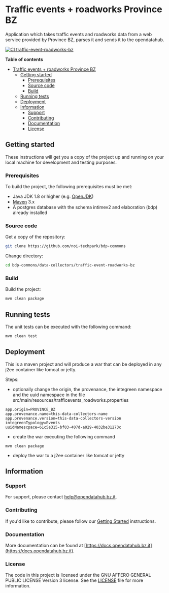 <!--
SPDX-FileCopyrightText: NOI Techpark <digital@noi.bz.it>

SPDX-License-Identifier: CC0-1.0
-->

# Traffic events + roadworks Province BZ

Application which takes traffic events and roadworks data from a web service
provided by Province BZ, parses it and sends it to the opendatahub.

[![CI traffic-event-roadworks-bz](https://github.com/noi-techpark/bdp-commons/actions/workflows/ci-traffic-event-roadworks-bz.yml/badge.svg)](https://github.com/noi-techpark/bdp-commons/actions/workflows/ci-traffic-event-roadworks-bz.yml)

**Table of contents**
- [Traffic events + roadworks Province BZ](#traffic-events--roadworks-province-bz)
	- [Getting started](#getting-started)
		- [Prerequisites](#prerequisites)
		- [Source code](#source-code)
		- [Build](#build)
	- [Running tests](#running-tests)
	- [Deployment](#deployment)
	- [Information](#information)
		- [Support](#support)
		- [Contributing](#contributing)
		- [Documentation](#documentation)
		- [License](#license)

## Getting started

These instructions will get you a copy of the project up and running on your
local machine for development and testing purposes.

### Prerequisites

To build the project, the following prerequisites must be met:

- Java JDK 1.8 or higher (e.g. [OpenJDK](https://openjdk.java.net/))
- [Maven](https://maven.apache.org/) 3.x
- A postgres database with the schema intimev2 and elaboration (bdp) already installed

### Source code

Get a copy of the repository:

```bash
git clone https://github.com/noi-techpark/bdp-commons
```

Change directory:

```bash
cd bdp-commons/data-collectors/traffic-event-roadworks-bz
```

### Build

Build the project:

```bash
mvn clean package
```

## Running tests

The unit tests can be executed with the following command:

```bash
mvn clean test
```

## Deployment

This is a maven project and will produce a war that can be deployed in any j2ee container like tomcat or jetty.

Steps:

* optionally change the origin, the provenance, the integreen namespace and the uuid namespace in the file
  src/main/resources/trafficevents_roadworks.properties

```
app.origin=PROVINCE_BZ
app.provenance.name=this-data-collectors-name
app.provenance.version=this-data-collectors-version
integreenTypology=Events
uuidNamescpace=61c5e315-bf03-407d-a029-4032be31273c
```

* create the war executing the following command

```
mvn clean package
```

* deploy the war to a j2ee container like tomcat or jetty

## Information

### Support

For support, please contact [help@opendatahub.bz.it](mailto:help@opendatahub.bz.it).

### Contributing

If you'd like to contribute, please follow our [Getting
Started](https://github.com/noi-techpark/odh-docs/wiki/Contributor-Guidelines:-Getting-started)
instructions.

### Documentation

More documentation can be found at
[https://docs.opendatahub.bz.it](https://docs.opendatahub.bz.it).

### License

The code in this project is licensed under the GNU AFFERO GENERAL PUBLIC LICENSE
Version 3 license. See the [LICENSE](LICENSE) file for more information.
